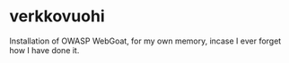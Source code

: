 # verkkovuohi
Installation of OWASP WebGoat, for my own memory, incase I ever forget how I have done it.
